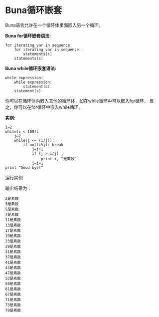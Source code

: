 # Buna循环嵌套

Buna语言允许在⼀个循环体里⾯嵌⼊另⼀个循环。

**Buna for循环嵌套语法:**

```
for iterating_var in sequence:
    for iterating_var in sequence:
        statements(s)
    statements(s)
```

**Buna while循环嵌套语法:**

```
while expression:
    while expression: 
        statement(s)
    statement(s)
```

你可以在循环体内嵌入其他的循环体，如在while循环中可以嵌入for循环， 反之，你可以在for循环中嵌入while循环。

**实例:**

```
i=2  
while(i < 100):
    j=2
    while(j <= (i/j)):
        if not(i%j): break 
            j=j+1
            if (j > i/j) :
                print i, "是素数” 
            i=i+1
print "Good bye!”
```

运行实例

输出结果为：

```
2是素数  
3是素数
5是素数
7是素数
11是素数
13是素数
17是素数
19是素数
23是素数
29是素数
31是素数
37是素数
41是素数
43是素数
47是素数
53是素数
59是素数
61是素数
67是素数
71是素数
73是素数
79是素数
```



